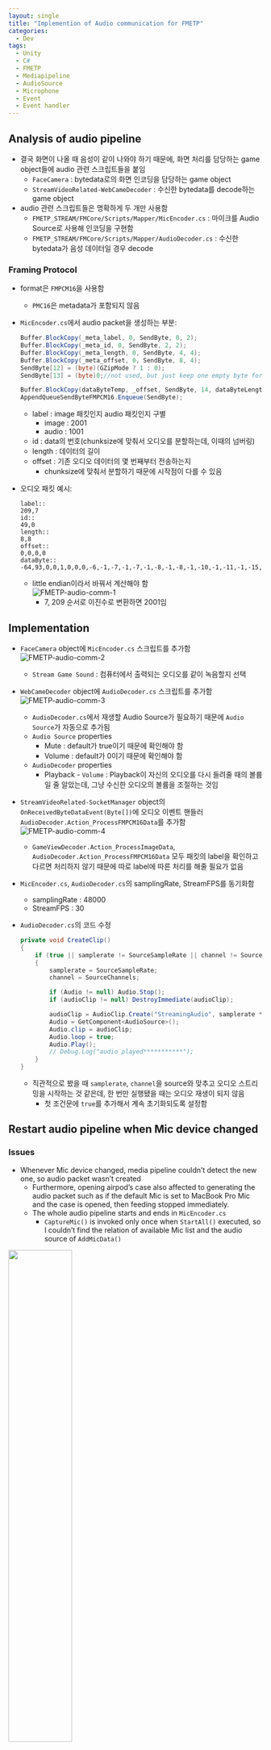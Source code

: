 ```yaml
---
layout: single
title: "Implemention of Audio communication for FMETP"
categories:
  - Dev
tags:
  - Unity
  - C#
  - FMETP
  - Mediapipeline
  - AudioSource
  - Microphone
  - Event
  - Event handler
---
```


## Analysis of audio pipeline

- 결국 화면이 나올 때 음성이 같이 나와야 하기 때문에, 화면 처리를 담당하는 game object들에 audio 관련 스크립트들을 붙임
  - `FaceCamera` : bytedata로의 화면 인코딩을 담당하는 game object
  - `StreamVideoRelated-WebCameDecoder` : 수신한 bytedata를 decode하는 game object
- audio 관련 스크립트들은 명확하게 두 개만 사용함
  - `FMETP_STREAM/FMCore/Scripts/Mapper/MicEncoder.cs` : 마이크를 Audio Source로 사용해 인코딩을 구현함
  - `FMETP_STREAM/FMCore/Scripts/Mapper/AudioDecoder.cs` : 수신한 bytedata가 음성 데이터일 경우 decode

### Framing Protocol

- format은 `FMPCM16`을 사용함
  - `PMC16`은 metadata가 포함되지 않음
- `MicEncoder.cs`에서 audio packet을 생성하는 부분:

  ```csharp
  Buffer.BlockCopy(_meta_label, 0, SendByte, 0, 2);
  Buffer.BlockCopy(_meta_id, 0, SendByte, 2, 2);
  Buffer.BlockCopy(_meta_length, 0, SendByte, 4, 4);
  Buffer.BlockCopy(_meta_offset, 0, SendByte, 8, 4);
  SendByte[12] = (byte)(GZipMode ? 1 : 0);
  SendByte[13] = (byte)0;//not used, but just keep one empty byte for standard

  Buffer.BlockCopy(dataByteTemp, _offset, SendByte, 14, dataByteLength);
  AppendQueueSendByteFMPCM16.Enqueue(SendByte);
  ```

  - label : image 패킷인지 audio 패킷인지 구별
    - image : 2001
    - audio : 1001
  - id : data의 번호(chunksize에 맞춰서 오디오를 분할하는데, 이때의 넘버링)
  - length : 데이터의 길이
  - offset : 기존 오디오 데이터의 몇 번째부터 전송하는지
    - chunksize에 맞춰서 분할하기 때문에 시작점이 다를 수 있음

- 오디오 패킷 예시:
  ```
  label::
  209,7
  id::
  49,0
  length::
  8,8
  offset::
  0,0,0,0
  dataByte::
  -64,93,0,0,1,0,0,0,-6,-1,-7,-1,-7,-1,-8,-1,-8,-1,-10,-1,-11,-1,-15,-1,-18,-1,-22,-1,-26,-1,-29,-1,-33,-1,-36,-1,-40,-1,-42,-1,-46,-1,-48,-1,-49,-1,-50,-1,-51,-1,...
  ```
  - little endian이라서 바꿔서 계산해야 함  
    ![FMETP-audio-comm-1](https://raw.githubusercontent.com/siriyaoff/siriyaoff.github.io/master/_posts/img/FMETP-audio-comm-1.png)
    - 7, 209 순서로 이진수로 변환하면 2001임

## Implementation

- `FaceCamera` object에 `MicEncoder.cs` 스크립트를 추가함  
  ![FMETP-audio-comm-2](https://raw.githubusercontent.com/siriyaoff/siriyaoff.github.io/master/_posts/img/FMETP-audio-comm-2.png)
  - `Stream Game Sound` : 컴퓨터에서 출력되는 오디오를 같이 녹음할지 선택
- `WebCameDecoder` object에 `AudioDecoder.cs` 스크립트를 추가함  
  ![FMETP-audio-comm-3](https://raw.githubusercontent.com/siriyaoff/siriyaoff.github.io/master/_posts/img/FMETP-audio-comm-3.png)
  - `AudioDecoder.cs`에서 재생할 Audio Source가 필요하기 때문에 `Audio Source`가 자동으로 추가됨
  - `Audio Source` properties
    - Mute : default가 true이기 때문에 확인해야 함
    - Volume : default가 0이기 때문에 확인해야 함
  - `AudioDecoder` properties
    - Playback - `Volume` : Playback이 자신의 오디오를 다시 들려줄 때의 볼륨일 줄 알았는데, 그냥 수신한 오디오의 볼륨을 조절하는 것임
- `StreamVideoRelated-SocketManager` object의 `OnReceivedByteDataEvent(Byte[])`에 오디오 이벤트 핸들러 `AudioDecoder.Action_ProcessFMPCM16Data`를 추가함  
  ![FMETP-audio-comm-4](https://raw.githubusercontent.com/siriyaoff/siriyaoff.github.io/master/_posts/img/FMETP-audio-comm-4.png)
  - `GameViewDecoder.Action_ProcessImageData`, `AudioDecoder.Action_ProcessFMPCM16Data` 모두 패킷의 label을 확인하고 다르면 처리하지 않기 때문에 따로 label에 따른 처리를 해줄 필요가 없음
- `MicEncoder.cs`, `AudioDecoder.cs`의 samplingRate, StreamFPS를 동기화함
  - samplingRate : 48000
  - StreamFPS : 30
- `AudioDecoder.cs`의 코드 수정

  ```csharp
  private void CreateClip()
  {
      if (true || samplerate != SourceSampleRate || channel != SourceChannels) // true
      {
          samplerate = SourceSampleRate;
          channel = SourceChannels;

          if (Audio != null) Audio.Stop();
          if (audioClip != null) DestroyImmediate(audioClip);

          audioClip = AudioClip.Create("StreamingAudio", samplerate * SourceChannels, SourceChannels, samplerate, true, OnAudioRead, OnAudioSetPosition);
          Audio = GetComponent<AudioSource>();
          Audio.clip = audioClip;
          Audio.loop = true;
          Audio.Play();
          // Debug.Log("audio played***********");
      }
  }
  ```

  - 직관적으로 봤을 때 `samplerate`, `channel`을 source와 맞추고 오디오 스트리밍을 시작하는 것 같은데, 한 번만 실행됐을 때는 오디오 재생이 되지 않음
    - 첫 조건문에 `true`를 추가해서 계속 초기화되도록 설정함

## Restart audio pipeline when Mic device changed

### Issues

- Whenever Mic device changed, media pipeline couldn’t detect the new one, so audio packet wasn’t created
  - Furthermore, opening airpod’s case also affected to generating the audio packet such as if the default Mic is set to MacBook Pro Mic and the case is opened, then feeding stopped immediately.
  - The whole audio pipeline starts and ends in `MicEncoder.cs`
    - `CaptureMic()` is invoked only once when `StartAll()` executed, so I couldn’t find the relation of available Mic list and the audio source of `AddMicData()`

<img src="https://raw.githubusercontent.com/siriyaoff/siriyaoff.github.io/master/_posts/img/FMETP-audio-comm-5.png" width="50%" height="50%">

- `Encoded Size(byte)` fixed to 8 when the audiobyte wasn’t put
  - So whenever I tried to change the Mic device, it was fixed to 8
  - Objective is to maintain reading audio source even if the Mic changed so that we can change Mic freely.

### Troubleshooting

- Modifying the order of the coroutines or the control of the coroutines were no effect.
  - Coroutines::
    - `CaptureMic()` : Initialize the `AudioSource`, `Microphone`
    - `SenderCOR()` : Read audio clip from `AudioSource`, add it to the packet queue
  - What I tried::
    - coroutine 초기화말고 아예 오디오 클립만 바꿔주면 될지도
      - `AudioMic` Stop → `Microphone` End → `Microphone` Start → `AudioMic` Play
        - 이전 microphone이 끝났는지 확인하고 끝났을 때 변경
        - 새로운 마이크 감지는 안됨
        - Mic A, Mic B가 있을 때::
          - A → B : 안됨
          - A → B → A : 안됨
          - A → B → A → B : 안됨
          - A → B → A → B → A : 됨
    - coroutine 손안대고 `AudioMic`, `Microphone`만 손댐 : 안됨
      - A → M → M → A : 안됨
      - M → M : 안됨
    - coroutine만 초기화 : 안됨
    - 다른 함수 호출해서 그곳에서 마이크 변경 : 안됨

### Implementation

```csharp
private void OnAudioConfigurationChanged(bool deviceWasChanged)
{
    string[] MicNames = Microphone.devices;
    AudioMic.Stop();
    Microphone.End(CurrentDeviceName);
    CurrentDeviceName = MicNames[0];
    AudioMic.clip = Microphone.Start(CurrentDeviceName, true, 1, OutputSampleRate);
    AudioMic.loop = true;
    AudioMic.Play();
    AudioMic.volume = 0f;
    OutputChannels = AudioMic.clip.channels;
    Debug.Log("start mic:: Mic changed to " + CurrentDeviceName);
}

IEnumerator CaptureMic()
{
...
    AudioMic.volume = 0f;

    OutputChannels = AudioMic.clip.channels;
    AudioSettings.OnAudioConfigurationChanged+=OnAudioConfigurationChanged;
...
}
```

- It is more stable to add `AudioSettings.OnAudioConfigurationChanged+=OnAudioConfigurationChanged;` rather than to control coroutines and `Microphone`, `AudioSource` object directly
  - In `OnAudioConfigurationChanged`, I added the procedure of adapting audiosource to current Mic.

## Discussion

- 이후 에러가 발생할 수 있는 지점
  - `AudioDecoder.cs/CreateClip()`에서 조건문에 `true`를 넣어놓음
    - 오디오가 밀리는 이유일 수 있음
- 유니티 앱끼리 통신할 때 서버가 종료하면 클라이언트는 잠깐동안 재연결 요청을 보냄
  - OnServerDisconnect 이벤트 받으면 start scene으로 돌아가도록 구현 필요

